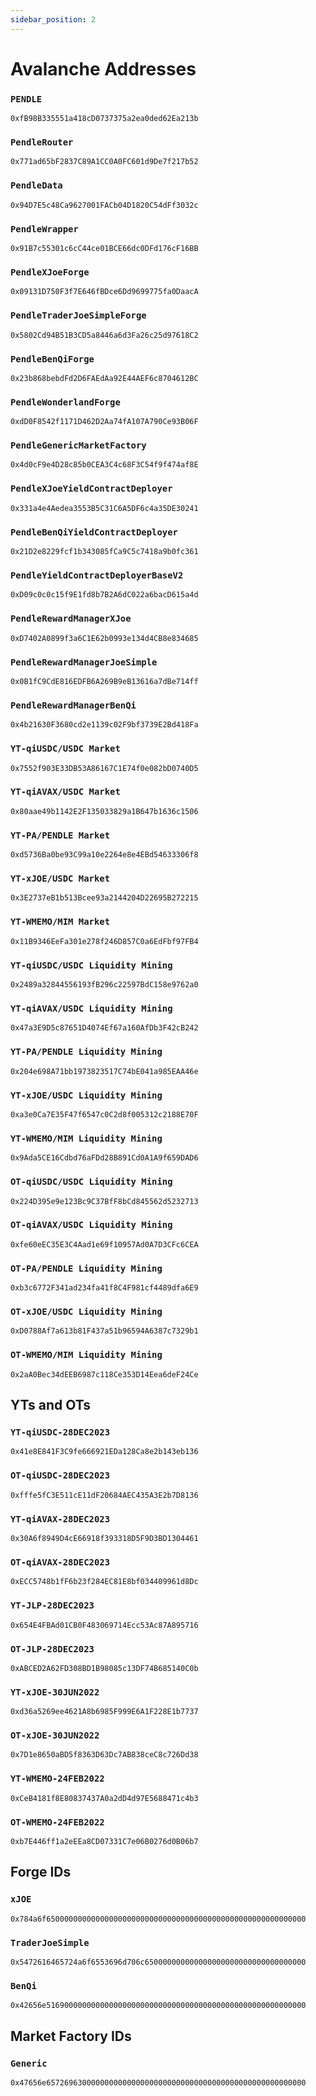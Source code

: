 ```yaml
---
sidebar_position: 2
---
```


# Avalanche Addresses

### `PENDLE`
`0xfB98B335551a418cD0737375a2ea0ded62Ea213b`

### `PendleRouter`
`0x771ad65bF2837C89A1CC0A0FC601d9De7f217b52`

### `PendleData`
`0x94D7E5c48Ca9627001FACb04D1820C54dFf3032c`

### `PendleWrapper`
`0x91B7c55301c6cC44ce01BCE66dc0DFd176cF16BB`

### `PendleXJoeForge`
`0x09131D750F3f7E646fBDce6Dd9699775fa0DaacA`

### `PendleTraderJoeSimpleForge`
`0x5802Cd94B51B3CD5a8446a6d3Fa26c25d97618C2`

### `PendleBenQiForge`
`0x23b868bebdFd2D6FAEdAa92E44AEF6c8704612BC`

### `PendleWonderlandForge`
`0xdD0F8542f1171D462D2Aa74fA107A790Ce93B06F`

### `PendleGenericMarketFactory`
`0x4d0cF9e4D28c85b0CEA3C4c68F3C54f9f474af8E`

### `PendleXJoeYieldContractDeployer`
`0x331a4e4Aedea3553B5C31C6A5DF6c4a35DE30241`

### `PendleBenQiYieldContractDeployer`
`0x21D2e8229fcf1b343085fCa9C5c7418a9b0fc361`

### `PendleYieldContractDeployerBaseV2`
`0xD09c0c0c15f9E1fd8b7B2A6dC022a6bacD615a4d`

### `PendleRewardManagerXJoe`
`0xD7402A0899f3a6C1E62b0993e134d4CB8e834685`

### `PendleRewardManagerJoeSimple`
`0x0B1fC9CdE816EDFB6A269B9eB13616a7dBe714ff`

### `PendleRewardManagerBenQi`
`0x4b21630F3680cd2e1139c02F9bf3739E2Bd418Fa`

### `YT-qiUSDC/USDC Market`
`0x7552f903E33DB53A86167C1E74f0e082bD0740D5`

### `YT-qiAVAX/USDC Market`
`0x80aae49b1142E2F135033829a1B647b1636c1506`

### `YT-PA/PENDLE Market`
`0xd5736Ba0be93C99a10e2264e8e4EBd54633306f8`

### `YT-xJOE/USDC Market`
`0x3E2737eB1b513Bcee93a2144204D22695B272215`

### `YT-WMEMO/MIM Market`
`0x11B9346EeFa301e278f246D857C0a6EdFbf97FB4`

### `YT-qiUSDC/USDC Liquidity Mining`
`0x2489a32844556193fB296c22597BdC158e9762a0`

### `YT-qiAVAX/USDC Liquidity Mining`
`0x47a3E9D5c87651D4074Ef67a160AfDb3F42cB242`

### `YT-PA/PENDLE Liquidity Mining`
`0x204e698A71bb1973823517C74bE041a985EAA46e`

### `YT-xJOE/USDC Liquidity Mining`
`0xa3e0Ca7E35F47f6547c0C2d8f005312c2188E70F`

### `YT-WMEMO/MIM Liquidity Mining`
`0x9Ada5CE16Cdbd76aFDd28B891Cd0A1A9f659DAD6`

### `OT-qiUSDC/USDC Liquidity Mining`
`0x224D395e9e123Bc9C37BfF8bCd845562d5232713`

### `OT-qiAVAX/USDC Liquidity Mining`
`0xfe60eEC35E3C4Aad1e69f10957Ad0A7D3CFc6CEA`

### `OT-PA/PENDLE Liquidity Mining`
`0xb3c6772F341ad234fa41f8C4F981cf4489dfa6E9`

### `OT-xJOE/USDC Liquidity Mining`
`0xD0788Af7a613b81F437a51b96594A6387c7329b1`

### `OT-WMEMO/MIM Liquidity Mining`
`0x2aA0Bec34dEEB6987c118Ce353D14Eea6deF24Ce`

## YTs and OTs

### `YT-qiUSDC-28DEC2023 `
`0x41e8E841F3C9fe666921EDa128Ca8e2b143eb136`

### `OT-qiUSDC-28DEC2023`
`0xfffe5fC3E511cE11dF20684AEC435A3E2b7D8136`

### `YT-qiAVAX-28DEC2023`
`0x30A6f8949D4cE66918f393318D5F9D3BD1304461`

### `OT-qiAVAX-28DEC2023`
`0xECC5748b1fF6b23f284EC81E8bf034409961d8Dc`

### `YT-JLP-28DEC2023`
`0x654E4FBAd01CB0F483069714Ecc53Ac87A895716`

### `OT-JLP-28DEC2023`
`0xABCED2A62FD308BD1B98085c13DF74B685140C0b`

### `YT-xJOE-30JUN2022`
`0xd36a5269ee4621A8b6985F999E6A1F228E1b7737`

### `OT-xJOE-30JUN2022`
`0x7D1e8650aBD5f8363D63Dc7AB838ceC8c726Dd38`

### `YT-WMEMO-24FEB2022`
`0xCeB4181f8E80837437A0a2dD4d97E5688471c4b3`

### `OT-WMEMO-24FEB2022`
`0xb7E446ff1a2eEEa8CD07331C7e06B0276d0B06b7`

## Forge IDs

### `xJOE`
`0x784a6f6500000000000000000000000000000000000000000000000000000000`

### `TraderJoeSimple`
`0x5472616465724a6f6553696d706c650000000000000000000000000000000000`

### `BenQi`
`0x42656e5169000000000000000000000000000000000000000000000000000000`

## Market Factory IDs

### `Generic`
`0x47656e6572696300000000000000000000000000000000000000000000000000`
